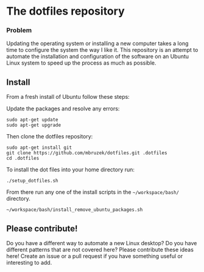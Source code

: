 # The dotfiles repository

### Problem

Updating the operating system or installing a new computer takes a long time
to configure the system the way I like it. This repository is an attempt to
automate the installation and configuration of the software on an Ubuntu
Linux system to speed up the process as much as possible.

## Install

From a fresh install of Ubuntu follow these steps:

Update the packages and resolve any errors:
```shell
sudo apt-get update
sudo apt-get upgrade
```

Then clone the dotfiles repository:

```shell
sudo apt-get install git
git clone https://github.com/mbruzek/dotfiles.git .dotfiles
cd .dotfiles
```

To install the dot files into your home directory run:

```shell
./setup_dotfiles.sh
```

From there run any one of the install scripts in the `~/workspace/bash/`
directory.

```shell
~/workspace/bash/install_remove_ubuntu_packages.sh
```

## Please contribute!

Do you have a different way to automate a new Linux desktop? Do you have
different patterns that are not covered here? Please contribute these
ideas here! Create an issue or a pull request if you have something 
useful or interesting to add.
